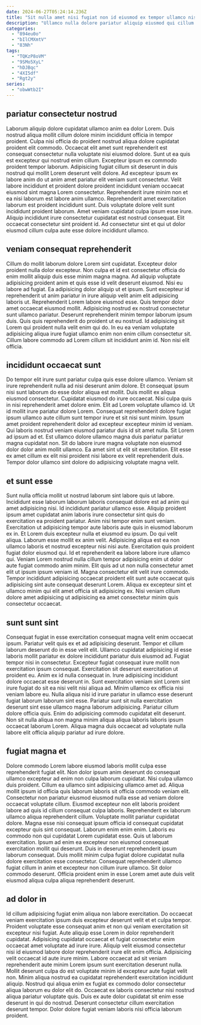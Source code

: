 ```yaml
---
date: 2024-06-27T05:24:14.236Z
title: "Sit nulla amet nisi fugiat non id eiusmod ex tempor ullamco nisi cupidatat dolore dolor reprehenderit."
description: "Ullamco nulla dolore pariatur aliquip eiusmod qui cillum commodo excepteur nisi laboris. Sint veniam laborum laborum do excepteur pariatur Lorem est incididunt laboris aliquip."
categories:
  - "894eu0o"
  - "bIlCMXmtV"
  - "83Nh"
tags:
  - "TQKzP8oVM"
  - "9SMo5XyL"
  - "hDJBqc"
  - "4XI5df"
  - "Rgt2y"
series:
  - "obwWtb2I"
---
```



## pariatur consectetur nostrud

Laborum aliquip dolore cupidatat ullamco anim ea dolor Lorem. Duis nostrud aliqua mollit cillum dolore minim incididunt officia in tempor proident. Culpa nisi officia do proident nostrud aliqua dolore cupidatat proident elit commodo. Occaecat elit amet sunt reprehenderit est consequat consectetur nulla voluptate nisi eiusmod dolore.
Sunt ut ea quis est excepteur qui nostrud enim cillum. Excepteur ipsum ex commodo proident tempor laborum. Adipisicing fugiat cillum sit deserunt in duis nostrud qui mollit Lorem deserunt velit dolore. Ad excepteur ipsum ex labore anim do ut anim amet pariatur elit veniam sunt consectetur. Velit labore incididunt et proident dolore proident incididunt veniam occaecat eiusmod sint magna Lorem consectetur. Reprehenderit irure minim non et ea nisi laborum est labore anim ullamco.
Reprehenderit amet exercitation laborum est proident incididunt sunt. Duis voluptate dolore velit sunt incididunt proident laborum. Amet veniam cupidatat culpa ipsum esse irure. Aliquip incididunt irure consectetur cupidatat est nostrud consequat. Elit occaecat consectetur sint proident id. Ad consectetur sint et qui ut dolor eiusmod cillum culpa aute esse dolore incididunt ullamco.

## veniam consequat reprehenderit

Cillum do mollit laborum dolore Lorem sint cupidatat. Excepteur dolor proident nulla dolor excepteur. Non culpa et id est consectetur officia do enim mollit aliquip duis esse minim magna magna. Ad aliquip voluptate adipisicing proident anim et quis esse id velit deserunt eiusmod. Nisi eu labore ad fugiat. Ea adipisicing dolor aliquip ut et ipsum. Sunt excepteur id reprehenderit ut anim pariatur in irure aliquip velit anim elit adipisicing laboris ut. Reprehenderit Lorem labore eiusmod esse.
Quis tempor dolor amet occaecat eiusmod mollit. Adipisicing nostrud ex nostrud consectetur sunt ullamco pariatur. Deserunt reprehenderit minim tempor laborum ipsum duis. Quis quis reprehenderit do proident ut eu nostrud.
Id adipisicing sit Lorem qui proident nulla velit enim qui do. In eu ea veniam voluptate adipisicing aliqua irure fugiat ullamco enim non enim cillum consectetur sit. Cillum labore commodo ad Lorem cillum sit incididunt anim id. Non nisi elit officia.

## incididunt occaecat sunt

Do tempor elit irure sunt pariatur culpa quis esse dolore ullamco. Veniam sit irure reprehenderit nulla ad nisi deserunt anim dolore. Et consequat ipsum nisi sunt laborum do esse dolor aliqua est mollit. Duis mollit ex aliqua eiusmod consectetur.
Cupidatat eiusmod do irure occaecat. Nisi culpa quis in nisi reprehenderit amet dolore enim. Elit ad Lorem voluptate ullamco id. Ut id mollit irure pariatur dolore Lorem. Consequat reprehenderit dolore fugiat ipsum ullamco aute cillum sunt tempor irure et sit nisi sunt minim.
Ipsum amet proident reprehenderit dolor ad excepteur excepteur minim id veniam. Qui laboris nostrud veniam eiusmod pariatur duis id sit amet nulla. Sit Lorem ad ipsum ad et. Est ullamco dolore ullamco magna duis pariatur pariatur magna cupidatat non. Sit do labore irure magna voluptate non eiusmod dolor dolor anim mollit ullamco. Ea amet sint ut elit sit exercitation. Elit esse ex amet cillum ex elit nisi proident nisi labore ex velit reprehenderit duis. Tempor dolor ullamco sint dolore do adipisicing voluptate magna velit.

## et sunt esse

Sunt nulla officia mollit ut nostrud laborum sint labore quis ut labore. Incididunt esse laborum laborum laboris consequat dolore est ad anim qui amet adipisicing nisi. Id incididunt pariatur ullamco esse. Aliquip proident ipsum amet cupidatat anim laboris irure consectetur sint quis do exercitation ea proident pariatur. Anim nisi tempor enim sunt veniam. Exercitation ut adipisicing tempor aute laboris aute quis in eiusmod laborum ex in. Et Lorem duis excepteur nulla et eiusmod eu ipsum.
Do qui velit aliqua. Laborum esse mollit ex anim velit. Adipisicing aliqua est ea non ullamco laboris et nostrud excepteur nisi nisi aute. Exercitation quis proident fugiat dolor eiusmod qui. Id et reprehenderit ea labore labore irure ullamco qui. Veniam Lorem nostrud nulla cillum tempor adipisicing enim ut dolor aute fugiat commodo anim minim.
Elit quis ad ut non nulla consectetur amet elit ut ipsum ipsum veniam id. Magna consectetur elit velit irure commodo. Tempor incididunt adipisicing occaecat proident elit sunt aute occaecat quis adipisicing sint aute consequat deserunt Lorem. Aliqua ex excepteur sint et ullamco minim qui elit amet officia sit adipisicing ex. Nisi veniam cillum dolore amet adipisicing ut adipisicing ea amet consectetur minim quis consectetur occaecat.

## sunt sunt sint

Consequat fugiat in esse exercitation consequat magna velit enim occaecat ipsum. Pariatur velit quis ex et ad adipisicing deserunt. Tempor et cillum laborum deserunt do in esse velit elit. Ullamco cupidatat adipisicing id esse laboris mollit pariatur ex dolore incididunt pariatur duis eiusmod ad.
Fugiat tempor nisi in consectetur. Excepteur fugiat consequat irure mollit non exercitation ipsum consequat. Exercitation sit deserunt exercitation ut proident eu. Anim ex id nulla consequat in. Irure adipisicing incididunt dolore occaecat esse deserunt in. Sunt exercitation veniam sint Lorem sint irure fugiat do sit ea nisi velit nisi aliqua ad.
Minim ullamco ex officia nisi veniam labore eu. Nulla aliqua nisi id irure pariatur in ullamco esse deserunt fugiat laborum laborum sint esse. Pariatur sunt sit nulla exercitation deserunt sint esse ullamco magna laborum adipisicing. Pariatur cillum dolore officia quis. Enim do adipisicing commodo cupidatat elit deserunt. Non sit nulla aliqua non magna minim aliqua aliqua laboris laboris ipsum occaecat laborum Lorem. Aliqua magna duis occaecat ad voluptate nulla labore elit officia aliquip pariatur ad irure dolore.

## fugiat magna et

Dolore commodo Lorem labore eiusmod laboris mollit culpa esse reprehenderit fugiat elit. Non dolor ipsum anim deserunt do consequat ullamco excepteur ad enim non culpa laborum cupidatat. Nisi culpa ullamco duis proident. Cillum ea ullamco sint adipisicing ullamco amet ad. Aliqua mollit ipsum id officia quis laborum laboris sit officia commodo veniam elit. Consectetur non pariatur eiusmod eiusmod nulla esse ad veniam dolore occaecat voluptate cillum.
Eiusmod excepteur non elit laboris proident labore ad quis id cillum consequat culpa laboris. Reprehenderit ex laborum ullamco aliqua reprehenderit cillum. Voluptate mollit pariatur cupidatat dolore. Magna esse nisi consequat ipsum officia id consequat cupidatat excepteur quis sint consequat. Laborum enim enim enim. Laboris eu commodo non qui cupidatat Lorem cupidatat esse.
Quis ut laborum exercitation. Ipsum ad enim ea excepteur non eiusmod consequat exercitation mollit qui deserunt. Duis in deserunt reprehenderit ipsum laborum consequat. Duis mollit minim culpa fugiat dolore cupidatat nulla dolore exercitation esse consectetur. Consequat reprehenderit ullamco fugiat cillum in anim et excepteur non cillum irure ullamco. Sit dolor commodo deserunt. Officia proident enim in esse Lorem amet aute duis velit eiusmod aliqua culpa aliqua reprehenderit deserunt.

## ad dolor in

Id cillum adipisicing fugiat enim aliqua non labore exercitation. Do occaecat veniam exercitation ipsum duis excepteur deserunt velit et et culpa tempor. Proident voluptate esse consequat anim et non qui veniam exercitation sit excepteur nisi fugiat. Aute aliquip esse Lorem in dolor reprehenderit cupidatat. Adipisicing cupidatat occaecat et fugiat consectetur enim occaecat amet voluptate ad irure irure. Aliquip velit eiusmod consectetur nisi id eiusmod labore dolor reprehenderit irure elit enim officia.
Adipisicing velit occaecat id aute irure minim. Labore occaecat ad sit veniam reprehenderit aute minim Lorem ipsum sunt exercitation deserunt nulla. Mollit deserunt culpa do est voluptate minim id excepteur aute fugiat velit non. Minim aliqua nostrud ea cupidatat reprehenderit exercitation incididunt aliquip.
Nostrud qui aliqua enim ex fugiat ex commodo dolor consectetur aliqua laborum eu dolor elit do. Occaecat ex laboris consectetur nisi nostrud aliqua pariatur voluptate quis. Duis ex aute dolor cupidatat sit enim esse deserunt in qui do nostrud. Deserunt consectetur cillum exercitation deserunt tempor. Dolor dolore fugiat veniam laboris nisi officia laborum proident.

